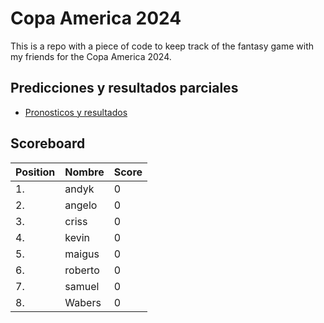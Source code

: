 # Copa America 2024

This is a repo with a piece of code to keep track of the fantasy game with my friends for the Copa America 2024.

## Predicciones y resultados parciales
- [Pronosticos y resultados](https://github.com/dasoto/polla/blob/main/master_plan.csv)
## Scoreboard

| Position | Nombre | Score |
| -------- | ------ | ----- |
|1. | andyk | 0 |
|2. | angelo | 0 |
|3. | criss | 0 |
|4. | kevin | 0 |
|5. | maigus | 0 |
|6. | roberto | 0 |
|7. | samuel | 0 |
|8. | Wabers | 0 |
